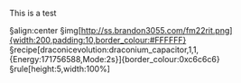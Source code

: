 This is a test

§align:center
§img[http://ss.brandon3055.com/fm22rit.png]{width:200,padding:10,border_colour:#FFFFFF}
§recipe[draconicevolution:draconium_capacitor,1,1,{Energy:171756588,Mode:2s}]{border_colour:0xc6c6c6}
§rule[height:5,width:100%]

